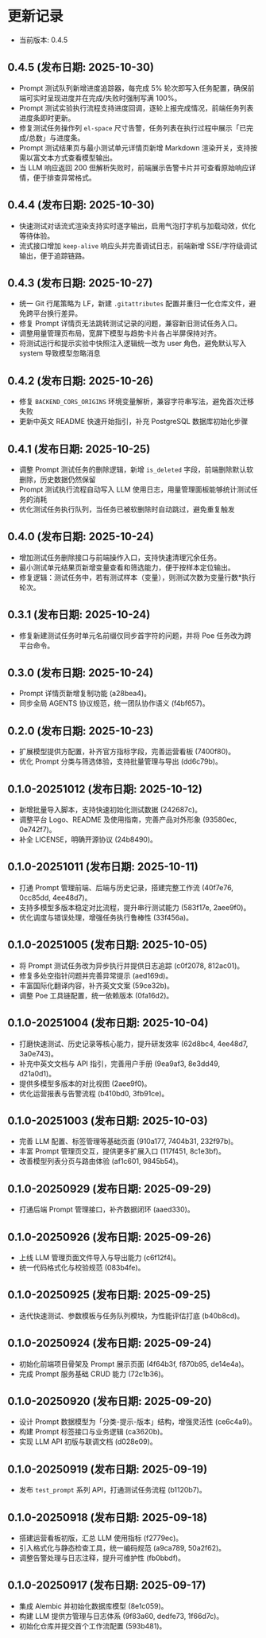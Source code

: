 ﻿# 更新记录

- 当前版本: 0.4.5

## 0.4.5 (发布日期: 2025-10-30)
- Prompt 测试队列新增进度追踪器，每完成 5% 轮次即写入任务配置，确保前端可实时呈现进度并在完成/失败时强制写满 100%。
- Prompt 测试实验执行流程支持进度回调，逐轮上报完成情况，前端任务列表进度条即时更新。
- 修复测试任务操作列 `el-space` 尺寸告警，任务列表在执行过程中展示「已完成/总数」与进度条。
- Prompt 测试结果页与最小测试单元详情页新增 Markdown 渲染开关，支持按需以富文本方式查看模型输出。
- 当 LLM 响应返回 200 但解析失败时，前端展示告警卡片并可查看原始响应详情，便于排查异常格式。

## 0.4.4 (发布日期: 2025-10-30)
- 快速测试对话流式渲染支持实时逐字输出，启用气泡打字机与加载动效，优化等待体验。
- 流式接口增加 `keep-alive` 响应头并完善调试日志，前端新增 SSE/字符级调试输出，便于追踪链路。

## 0.4.3 (发布日期: 2025-10-27)
- 统一 Git 行尾策略为 LF，新建 `.gitattributes` 配置并重归一化仓库文件，避免跨平台换行差异。
- 修复 Prompt 详情页无法跳转测试记录的问题，兼容新旧测试任务入口。
- 调整用量管理页布局，宽屏下模型与趋势卡片各占半屏保持对齐。
- 将测试运行和提示实验中快照注入逻辑统一改为 user 角色，避免默认写入 system 导致模型忽略消息

## 0.4.2 (发布日期: 2025-10-26)
- 修复 `BACKEND_CORS_ORIGINS` 环境变量解析，兼容字符串写法，避免首次迁移失败
- 更新中英文 README 快速开始指引，补充 PostgreSQL 数据库初始化步骤

## 0.4.1 (发布日期: 2025-10-25)
- 调整 Prompt 测试任务的删除逻辑，新增 `is_deleted` 字段，前端删除默认软删除，历史数据仍然保留
- Prompt 测试执行流程自动写入 LLM 使用日志，用量管理面板能够统计测试任务的消耗
- 优化测试任务执行队列，当任务已被软删除时自动跳过，避免重复触发

## 0.4.0 (发布日期: 2025-10-24)
- 增加测试任务删除接口与前端操作入口，支持快速清理冗余任务。
- 最小测试单元结果页新增变量查看和筛选能力，便于按样本定位输出。
- 修复逻辑：测试任务中，若有测试样本（变量），则测试次数为变量行数*执行轮次。

## 0.3.1 (发布日期: 2025-10-24)
- 修复新建测试任务时单元名前缀仅同步首字符的问题，并将 Poe 任务改为跨平台命令。

## 0.3.0 (发布日期: 2025-10-24)
- Prompt 详情页新增复制功能 (a28bea4)。
- 同步全局 AGENTS 协议规范，统一团队协作语义 (f4bf657)。

## 0.2.0 (发布日期: 2025-10-23)
- 扩展模型提供方配置，补齐官方指标字段，完善运营看板 (7400f80)。
- 优化 Prompt 分类与筛选体验，支持批量管理与导出 (dd6c79b)。

## 0.1.0-20251012 (发布日期: 2025-10-12)
- 新增批量导入脚本，支持快速初始化测试数据 (242687c)。
- 调整平台 Logo、README 及使用指南，完善产品对外形象 (93580ec, 0e742f7)。
- 补全 LICENSE，明确开源协议 (24b8490)。

## 0.1.0-20251011 (发布日期: 2025-10-11)
- 打通 Prompt 管理前端、后端与历史记录，搭建完整工作流 (40f7e76, 0cc85dd, 4ee48d7)。
- 支持多模型多版本稳定对比流程，提升串行测试能力 (583f17e, 2aee9f0)。
- 优化调度与错误处理，增强任务执行鲁棒性 (33f456a)。

## 0.1.0-20251005 (发布日期: 2025-10-05)
- 将 Prompt 测试任务改为异步执行并提供日志追踪 (c0f2078, 812ac01)。
- 修复多处空指针问题并完善异常提示 (aed169d)。
- 丰富国际化翻译内容，补齐英文文案 (59ce32b)。
- 调整 Poe 工具链配置，统一依赖版本 (0fa16d2)。

## 0.1.0-20251004 (发布日期: 2025-10-04)
- 打磨快速测试、历史记录等核心能力，提升研发效率 (62d8bc4, 4ee48d7, 3a0e743)。
- 补充中英文文档与 API 指引，完善用户手册 (9ea9af3, 8e3dd49, d21a0d1)。
- 提供多模型多版本的对比视图 (2aee9f0)。
- 优化运营报表与告警流程 (b410bd0, 3fb91ce)。

## 0.1.0-20251003 (发布日期: 2025-10-03)
- 完善 LLM 配置、标签管理等基础页面 (910a177, 7404b31, 232f97b)。
- 丰富 Prompt 管理页交互，提供更多扩展入口 (117f451, 8c1e3bf)。
- 改善模型列表分页与路由体验 (af1c601, 9845b54)。

## 0.1.0-20250929 (发布日期: 2025-09-29)
- 打通后端 Prompt 管理接口，补齐数据闭环 (aaed330)。

## 0.1.0-20250926 (发布日期: 2025-09-26)
- 上线 LLM 管理页面文件导入与导出能力 (c6f12f4)。
- 统一代码格式化与校验规范 (083b4fe)。

## 0.1.0-20250925 (发布日期: 2025-09-25)
- 迭代快速测试、参数模板与任务队列模块，为性能评估打底 (b40b8cd)。

## 0.1.0-20250924 (发布日期: 2025-09-24)
- 初始化前端项目骨架及 Prompt 展示页面 (4f64b3f, f870b95, de14e4a)。
- 完成 Prompt 服务基础 CRUD 能力 (72c1b36)。

## 0.1.0-20250920 (发布日期: 2025-09-20)
- 设计 Prompt 数据模型为「分类-提示-版本」结构，增强灵活性 (ce6c4a9)。
- 构建 Prompt 标签接口与业务逻辑 (ca3620b)。
- 实现 LLM API 初版与联调文档 (d028e09)。

## 0.1.0-20250919 (发布日期: 2025-09-19)
- 发布 `test_prompt` 系列 API，打通测试任务流程 (b1120b7)。

## 0.1.0-20250918 (发布日期: 2025-09-18)
- 搭建运营看板初版，汇总 LLM 使用指标 (f2779ec)。
- 引入格式化与静态检查工具，统一编码规范 (a9ca789, 50a2f62)。
- 调整告警处理与日志注释，提升可维护性 (fb0bbdf)。

## 0.1.0-20250917 (发布日期: 2025-09-17)
- 集成 Alembic 并初始化数据库模型 (8e1c059)。
- 构建 LLM 提供方管理与日志体系 (9f83a60, dedfe73, 1f66d7c)。
- 初始化仓库并提交首个工作流配置 (593b481)。
